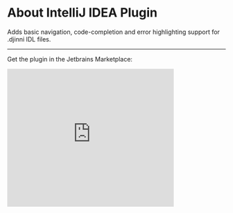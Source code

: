 # About IntelliJ IDEA Plugin

Adds basic navigation, code-completion and error highlighting support for .djinni IDL files.

---

Get the plugin in the Jetbrains Marketplace:

<iframe frameborder="none" width="384px" height="319px" src="https://plugins.jetbrains.com/embeddable/card/15347"></iframe>
